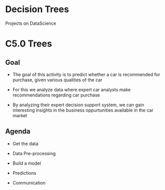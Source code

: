 # Decision Trees
Projects on DataScience

# C5.0 Trees

## Goal

* The goal of this activity is to predict whether a car is recommended for purchase, given various qualities of the car

* For this we analyze data where expert car analysts make recommendations regarding car purchase

* By analyzing their expert decision support system, we can gain interesting insights in the business oppurtunities available in the car market


## Agenda 

* Get the data

* Data Pre-processing

* Build a model

* Predictions

* Communication

